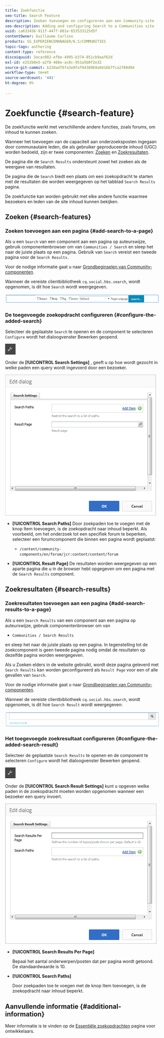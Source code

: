 ```yaml
---
title: Zoekfunctie
seo-title: Search Feature
description: Zoeken toevoegen en configureren aan een Community-site
seo-description: Adding and configuring Search to a Communities site
uuid: ca633456-911f-447f-881e-653533125d5f
contentOwner: Guillaume Carlino
products: SG_EXPERIENCEMANAGER/6.5/COMMUNITIES
topic-tags: authoring
content-type: reference
discoiquuid: 3acac082-efbe-4995-b374-851cb9aaf62d
exl-id: e252b0e5-a2f8-468e-ac8c-951a5b0f2e32
source-git-commit: b220adf6fa3e9faf94389b9a9416b7fca2f89d9d
workflow-type: tm+mt
source-wordcount: '441'
ht-degree: 0%

---
```


# Zoekfunctie {#search-feature}

De zoekfunctie werkt met verschillende andere functies, zoals forums, om inhoud te kunnen zoeken.

Wanneer het toevoegen van de capaciteit aan onderzoeksposten ingegaan door communautaire leden, die als gebruiker geproduceerde inhoud (UGC) worden bedoeld, zijn er twee componenten: [Zoeken](#search) en [Zoekresultaten](#search-results).

De pagina die de `Search Results` ondersteunt zowel het zoeken als de weergave van resultaten.

De pagina die de `Search` biedt een plaats om een zoekopdracht te starten met de resultaten die worden weergegeven op het tabblad `Search Results` pagina.

De zoekfunctie kan worden gebruikt met elke andere functie waarmee bezoekers en leden van de site inhoud kunnen bekijken.

## Zoeken {#search-features}

### Zoeken toevoegen aan een pagina {#add-search-to-a-page}

Als u een `Search` van een component aan een pagina op auteurswijze, gebruik componentenbrowser om van `Communities / Search` en sleep het naar de juiste plaats op een pagina. Gebruik van `Search` vereist een tweede pagina voor de `Search Results.`

Voor de nodige informatie gaat u naar [Grondbeginselen van Community-componenten](basics.md).

Wanneer de vereiste clientbibliotheek `cq.social.hbs.search`, wordt opgenomen, is dit hoe `Search` wordt weergegeven.

![add-search](assets/add-search.png)

### De toegevoegde zoekopdracht configureren {#configure-the-added-search}

Selecteer de geplaatste `Search` te openen en de component te selecteren `Configure` wordt het dialoogvenster Bewerken geopend.

![samenkomen](assets/configure-new.png)

Onder de **[!UICONTROL Search Settings]** , geeft u op hoe wordt gezocht in welke paden een query wordt ingevoerd door een bezoeker.

![zoekinstellingen](assets/search-settings.png)

* **[!UICONTROL Search Paths]**
Door zoekpaden toe te voegen met de knop Item toevoegen, is de zoekopdracht naar inhoud beperkt. Als voorbeeld, om het onderzoek tot een specifiek forum te beperken, selecteer een forumcomponent die binnen een pagina wordt geplaatst:

   * `/content/community-components/en/forum/jcr:content/content/forum`

* **[!UICONTROL Result Page]**
De resultaten worden weergegeven op een aparte pagina die u in de browser hebt opgegeven om een pagina met de 
`Search Results` component.

## Zoekresultaten {#search-results}

### Zoekresultaten toevoegen aan een pagina {#add-search-results-to-a-page}

Als u een `Search Results` van een component aan een pagina op auteurswijze, gebruik componentenbrowser om van

* `Communities / Search Results`

en sleep het naar de juiste plaats op een pagina. In tegenstelling tot de zoekcomponent is geen tweede pagina nodig omdat de resultaten op dezelfde pagina worden weergegeven.

Als u Zoeken elders in de website gebruikt, wordt deze pagina geleverd met `Search Results` kan worden geconfigureerd als `Result Page` voor een of alle gevallen van `Search`.

Voor de nodige informatie gaat u naar [Grondbeginselen van Community-componenten](basics.md).

Wanneer de vereiste clientbibliotheek `cq.social.hbs.search`, wordt opgenomen, is dit hoe `Search Result` wordt weergegeven:

![zoekresultaat](assets/search-result1.png)

### Het toegevoegde zoekresultaat configureren {#configure-the-added-search-result}

Selecteer de geplaatste `Search Results` te openen en de component te selecteren `Configure` wordt het dialoogvenster Bewerken geopend.

![vormen](assets/configure-new.png)

Onder de **[!UICONTROL Search Result Settings]** kunt u opgeven welke paden in de zoekopdracht moeten worden opgenomen wanneer een bezoeker een query invoert.

![search-result-settings](assets/search-result-settings.png)

* **[!UICONTROL Search Results Per Page]**

   Bepaal het aantal onderwerpen/posten dat per pagina wordt getoond. De standaardwaarde is 10.

* **[!UICONTROL Search Paths]**

   Door zoekpaden toe te voegen met de knop Item toevoegen, is de zoekopdracht naar inhoud beperkt.

## Aanvullende informatie {#additional-information}

Meer informatie is te vinden op de [Essentiële zoekopdrachten](search-implementation.md) pagina voor ontwikkelaars.
